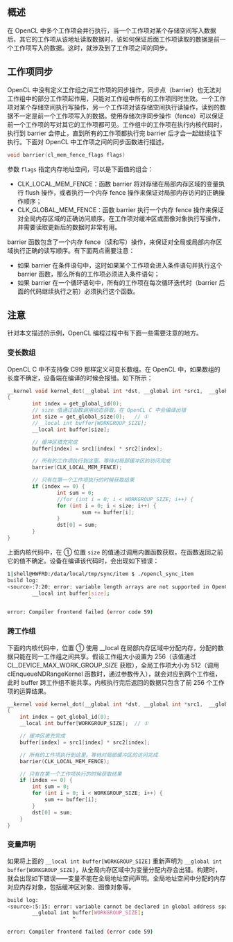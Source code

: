 ## 概述
在 OpenCL 中多个工作项会并行执行，当一个工作项对某个存储空间写入数据后，其它的工作项从该地址读取数据时，该如何保证后面工作项读取的数据是前一个工作项写入的数据。这时，就涉及到了工作项之间的同步。

## 工作项同步
OpenCL 中没有定义工作组之间工作项的同步操作，同步点（barrier）也无法对工作组中的部分工作项起作用，只能对工作组中所有的工作项同时生效。一个工作项对某个存储空间执行写操作，另一个工作项对该存储空间执行读操作，读到的数据不一定是前一个工作项写入的数据。使用存储次序同步操作（fence）可以保证前一个工作项的写对其它的工作项都可见。工作组中的工作项在执行内核代码时，执行到 barrier 会停止，直到所有的工作项都执行完 barrier 后才会一起继续往下执行。下面对 OpenCL 中工作项之间的同步函数进行描述，
```c
void barrier(cl_mem_fence_flags flags)
```
参数 `flags` 指定内存地址空间，可以是下面值的组合：

- CLK_LOCAL_MEM_FENCE：函数 barrier 将对存储在局部内存区域的变量执行 flush 操作，或者执行一个内存 fence 操作来保证对局部内存访问的正确操作顺序；
- CLK_GLOBAL_MEM_FENCE：函数 barrier 执行一个内存 fence 操作来保证对全局内存区域的正确访问顺序。在工作项对缓冲区或图像对象执行写操作，并需要读取更新后的数据时非常有用。

barrier 函数包含了一个内存 fence（读和写）操作，来保证对全局或局部内存区域执行正确的读写顺序。有下面两点需要注意：

- 如果 barrier 在条件语句中，这时如果某个工作项会进入条件语句并执行这个 barrier 函数，那么所有的工作项必须进入条件语句；
- 如果 barrier 在一个循环语句中，所有的工作项在每次循环迭代时（barrier 后面的代码继续执行之前）必须执行这个函数。

## 注意
针对本文描述的示例，OpenCL 编程过程中有下面一些需要注意的地方。

### 变长数组
OpenCL C 中不支持像 C99 那样定义可变长数组。在 OpenCL 中，如果数组的长度不确定，设备端在编译的时候会报错。如下所示：
```c
__kernel void kernel_dot(__global int *dst, __global int *src1,  __global int *src2)
{
        int index = get_global_id(0);
        // size 值通过函数调用动态获取，在 OpenCL C 中会编译出错
        int size = get_global_size(0);   // ①
        //__local int buffer[WORKGROUP_SIZE];
        __local int buffer[size];

        // 缓冲区填充完成
        buffer[index] = src1[index] * src2[index];

        // 所有的工作项执行到这里。等待对局部缓冲区的访问完成
        barrier(CLK_LOCAL_MEM_FENCE);

        // 只有在第一个工作项执行的时候获取结果
        if (index == 0) {
                int sum = 0;
                //for (int i = 0; i < WORKGROUP_SIZE; i++) {
                for (int i = 0; i < size; i++) {
                        sum += buffer[i];
                }
                dst[0] = sum;
        }
}
```
上面内核代码中，在 ① 位置 `size` 的值通过调用内置函数获取，在函数返回之前它的值不确定。设备在编译该代码时，会出现如下错误：
```bash
1|shell@HWFRD:/data/local/tmp/sync/item $ ./opencl_sync_item
build log:
<source>:7:20: error: variable length arrays are not supported in OpenCL
        __local int buffer[size];
                          ^

error: Compiler frontend failed (error code 59)
```

### 跨工作组
下面的内核代码中，位置 ① 使用 __local 在局部内存区域中分配内存，分配的数据只能在同一工作组之间共享。假设工作组大小设置为 256（该值通过 CL_DEVICE_MAX_WORK_GROUP_SIZE 获取），全局工作项大小为 512（调用 clEnqueueNDRangeKernel 函数时，通过参数传入），就会对应到两个工作组，此时 buffer 跨工作组不能共享。内核执行完后返回的数据只包含了前 256 个工作项的运算结果。
```c
__kernel void kernel_dot(__global int *dst, __global int *src1,  __global int *src2)
{
	int index = get_global_id(0);
	__local int buffer[WORKGROUP_SIZE];  // ①

	// 缓冲区填充完成
	buffer[index] = src1[index] * src2[index];

	// 所有的工作项执行到这里。等待对局部缓冲区的访问完成
	barrier(CLK_LOCAL_MEM_FENCE);

	// 只有在第一个工作项执行的时候获取结果
	if (index == 0) {
		int sum = 0;
		for (int i = 0; i < WORKGROUP_SIZE; i++) {
			sum += buffer[i];
		}
		dst[0] = sum;
	}
}
```
### 变量声明
如果将上面的 `__local int buffer[WORKGROUP_SIZE]` 重新声明为 `__global int buffer[WORKGROUP_SIZE]`，从全局内存区域中为变量分配内存会出错。构建时，就会出现如下错误——变量不能在全局地址空间声明。全局地址空间中分配的内存对应内存对象，包括缓冲区对象、图像对象等。
```bash
build log:
<source>:5:15: error: variable cannot be declared in global address space
        __global int buffer[WORKGROUP_SIZE];
                     ^

error: Compiler frontend failed (error code 59)
```








